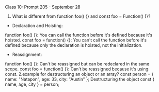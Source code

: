 Class 10: Prompt 205 - September 28

1. What is different from function foo() {} and const foo = Function() {}?
- Declaration and Hoisting:

function foo() {}: You can call the function before it's defined because it's hoisted.
const foo = function() {}: You can't call the function before it's defined because only the declaration is hoisted, not the initialization.
- Reassignment:

function foo() {}: Can't be reassigned but can be redeclared in the same scope.
const foo = function() {}: Can't be reassigned because it's using const.
2.example for destructuring an object or an array?
  const person = {
  name: "Natapon",
  age: 33,
  city: "Austin"
};
  Destructuring the object
const { name, age, city } = person;
